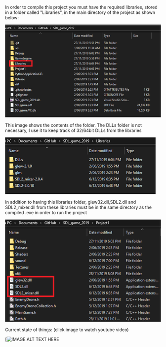 In order to compile this project you must have the required libraries, stored in a folder called "Libraries", in the main directory of the project as shown below:

![image 1](/readme_images/1.PNG)

This image shows the contents of the folder. The DLLs folder is not necessary, I use it to keep track of 32/64bit DLLs from the libraries

![image 2](/readme_images/2.PNG)

In addition to having this libraries folder, glew32.dll,SDL2.dll and SDL2_mixer.dll from these libraries must be in the same directory as the compiled .exe in order to run the project

![image 3](/readme_images/3.PNG)

Current state of things: (click image to watch youtube video)

[![IMAGE ALT TEXT HERE](https://youtu.be/nOu1zGjqPL8)
